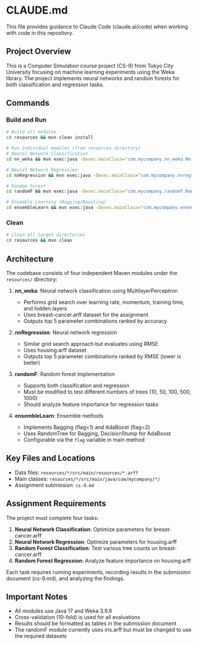 # CLAUDE.md

This file provides guidance to Claude Code (claude.ai/code) when working with code in this repository.

## Project Overview

This is a Computer Simulation course project (CS-9) from Tokyo City University focusing on machine learning experiments using the Weka library. The project implements neural networks and random forests for both classification and regression tasks.

## Commands

### Build and Run
```bash
# Build all modules
cd resources && mvn clean install

# Run individual modules (from resources directory)
# Neural Network Classification
cd nn_weka && mvn exec:java -Dexec.mainClass="com.mycompany.nn_weka.Nn_weka"

# Neural Network Regression  
cd nnRegression && mvn exec:java -Dexec.mainClass="com.mycompany.nnregression.NnRegression"

# Random Forest
cd randomF && mvn exec:java -Dexec.mainClass="com.mycompany.randomf.RandomF"

# Ensemble Learning (Bagging/Boosting)
cd ensembleLearn && mvn exec:java -Dexec.mainClass="com.mycompany.ensemblelearn.EnsembleLearn"
```

### Clean
```bash
# Clean all target directories
cd resources && mvn clean
```

## Architecture

The codebase consists of four independent Maven modules under the `resources/` directory:

1. **nn_weka**: Neural network classification using MultilayerPerceptron
   - Performs grid search over learning rate, momentum, training time, and hidden layers
   - Uses breast-cancer.arff dataset for the assignment
   - Outputs top 5 parameter combinations ranked by accuracy

2. **nnRegression**: Neural network regression 
   - Similar grid search approach but evaluates using RMSE
   - Uses housing.arff dataset
   - Outputs top 5 parameter combinations ranked by RMSE (lower is better)

3. **randomF**: Random forest implementation
   - Supports both classification and regression
   - Must be modified to test different numbers of trees (10, 50, 100, 500, 1000)
   - Should analyze feature importance for regression tasks

4. **ensembleLearn**: Ensemble methods
   - Implements Bagging (flag=1) and AdaBoost (flag=2)
   - Uses RandomTree for Bagging, DecisionStump for AdaBoost
   - Configurable via the `flag` variable in main method

## Key Files and Locations

- Data files: `resources/*/src/main/resources/*.arff`
- Main classes: `resources/*/src/main/java/com/mycompany/*/`
- Assignment submission: `cs-9.md`

## Assignment Requirements

The project must complete four tasks:

1. **Neural Network Classification**: Optimize parameters for breast-cancer.arff
2. **Neural Network Regression**: Optimize parameters for housing.arff  
3. **Random Forest Classification**: Test various tree counts on breast-cancer.arff
4. **Random Forest Regression**: Analyze feature importance on housing.arff

Each task requires running experiments, recording results in the submission document (cs-9.md), and analyzing the findings.

## Important Notes

- All modules use Java 17 and Weka 3.9.6
- Cross-validation (10-fold) is used for all evaluations
- Results should be formatted as tables in the submission document
- The randomF module currently uses iris.arff but must be changed to use the required datasets